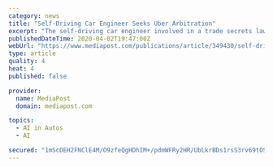 ```yaml
---
category: news
title: "Self-Driving Car Engineer Seeks Uber Arbitration"
excerpt: "The self-driving car engineer involved in a trade secrets lawsuit is seeking arbitration with Uber in hopes of getting part of the judgement against him paid."
publishedDateTime: 2020-04-02T19:47:00Z
webUrl: "https://www.mediapost.com/publications/article/349430/self-driving-car-engineer-seeks-uber-arbitration.html"
type: article
quality: 4
heat: 4
published: false

provider:
  name: MediaPost
  domain: mediapost.com

topics:
  - AI in Autos
  - AI

secured: "1mScDEH2FNClE4M/O9zfeQgHDhIM+/pdmWFRy2HR/UbLkrBDs1rsS3rv69tOSoLbXIjR7vt4YN0ezrh74X/RQZ6QKbz9+KAsXg0Ub1l098LCK5ItaiJzOglQWUbVlCwrGoO+70Ja+WZRlkYxShoc2j7F9jyxjKLey5i5fecfszU6QmHTOgpmdK+1g9Wgtf4tliRyONHuJlebnktXbLsdPkvSalRX/bl/S2CNrt4hBmKj13fPEbt+1k9Tf3iUApYQrdaa85of6Wfspi8TGNEXyhuU/QHbb2dAq9RAsR//HqYm3kXObA22Z6OaLsH6EkKY;UFQLvGKiYVXMSn5/oWHNag=="
---
```


